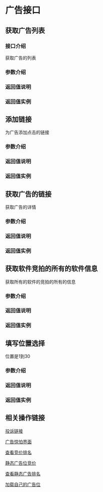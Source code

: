 
#  广告接口

## 获取广告列表


### 接口介绍
获取广告的列表
### 参数介绍 ###

### 返回值说明 ###

### 返回值实例 ###


## 添加链接 ##

为广告添加点击的链接

### 参数介绍 ###

### 返回值说明 ###

### 返回值实例 ###



## 获取广告的链接 ##

获取广告的详情

### 参数介绍 ###

### 返回值说明 ###

### 返回值实例 ###

## 获取软件竞拍的所有的软件信息

获取所有的软件的竞拍的所有的信息

### 参数介绍 ###

### 返回值说明 ###

### 返回值实例 ###

## 填写位置选择

位置是1到30

### 参数介绍 ###

### 返回值说明 ###

### 返回值实例 ###



## 相关操作链接



[投诉链接](http://www.explorernetwork.com/complaints/create "投诉链接")

[广告惊怕界面](http://www.explorernetwork.com/Banner/Advertising "广告竞拍界面")

[查看竞价排名](http://www.explorernetwork.com/Auction/showAll "查看竞价排名")

[静态广告位竞价](http://www.explorernetwork.com/Banner/stAdvertising "静态广告位竞价")

[查看静态广告排名](http://www.explorernetwork.com/Auction/stcshowAll "查看静态广告排名")

[加载自己的广告位](http://www.explorernetwork.com/Banner/myBannerList "查看静态广告排名")



